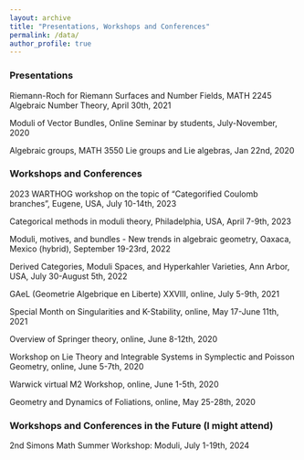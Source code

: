 ```yaml
---
layout: archive
title: "Presentations, Workshops and Conferences"
permalink: /data/
author_profile: true
---
```


### Presentations

Riemann-Roch for Riemann Surfaces and Number Fields, MATH 2245 Algebraic Number Theory, April 30th, 2021

Moduli of Vector Bundles, Online Seminar by students, July-November, 2020 

Algebraic groups, MATH 3550 Lie groups and Lie algebras, Jan 22nd, 2020

### Workshops and Conferences

2023 WARTHOG workshop on the topic of “Categorified Coulomb branches”, Eugene, USA, July 10-14th, 2023

Categorical methods in moduli theory, Philadelphia, USA, April 7-9th, 2023

Moduli, motives, and bundles - New trends in algebraic geometry, Oaxaca, Mexico (hybrid), September 19-23rd, 2022

Derived Categories, Moduli Spaces, and Hyperkahler Varieties, Ann Arbor, USA, July 30-August 5th, 2022

GAeL (Geometrie Algebrique en Liberte) XXVIII, online, July 5-9th, 2021

Special Month on Singularities and K-Stability, online, May 17-June 11th, 2021

Overview of Springer theory, online, June 8-12th, 2020

Workshop on Lie Theory and Integrable Systems in Symplectic and Poisson Geometry, online, June 5-7th, 2020

Warwick virtual M2 Workshop, online, June 1-5th, 2020

Geometry and Dynamics of Foliations, online, May 25-28th, 2020

### Workshops and Conferences in the Future (I might attend)

2nd Simons Math Summer Workshop: Moduli, July 1-19th, 2024
